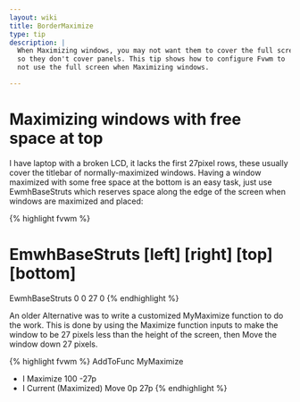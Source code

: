 ```yaml
---
layout: wiki
title: BorderMaximize
type: tip
description: |
  When Maximizing windows, you may not want them to cover the full screen,
  so they don't cover panels. This tip shows how to configure Fvwm to
  not use the full screen when Maximizing windows.

---
```

# Maximizing windows with free space at top

I have laptop with a broken LCD, it lacks the first 27pixel rows, these
usually cover the titlebar of normally-maximized windows. Having a window
maximized with some free space at the bottom is an easy task, just use
EwmhBaseStruts which reserves space along the edge of the screen when windows
are maximized and placed:

{% highlight fvwm %}
# EmwhBaseStruts [left] [right] [top] [bottom]
EwmhBaseStruts 0 0 27 0
{% endhighlight %}

An older Alternative was to write a customized MyMaximize function
to do the work. This is done by using the Maximize function inputs
to make the window to be 27 pixels less than the height of
the screen, then Move the window down 27 pixels.

{% highlight fvwm %}
AddToFunc MyMaximize
+ I Maximize 100 -27p
+ I Current (Maximized) Move 0p 27p
{% endhighlight %}

